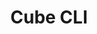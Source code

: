 ---
title: "Cube CLI"
excerpt: ""
permalink: /docs/zh/8.3/
redirect_from:
  - /theme-setup/
toc: true
toc_sticky: true
sidebar:
  nav: "zh"
---